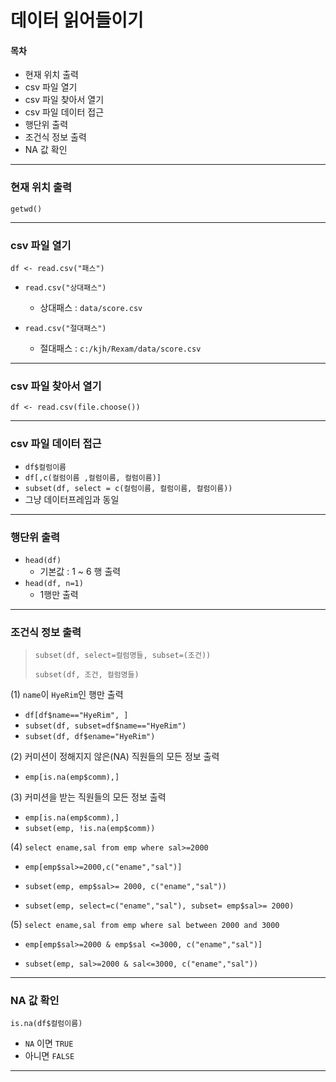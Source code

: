 # 데이터 읽어들이기

#### 목차

* 현재 위치 출력
* csv 파일 열기
* csv 파일 찾아서 열기
* csv 파일 데이터 접근
* 행단위 출력
* 조건식 정보 출력
* NA 값 확인



---



### 현재 위치 출력

`getwd()`



---



### csv 파일 열기

```
df <- read.csv("패스")
```

* `read.csv("상대패스")`
  * 상대패스 : `data/score.csv`

* `read.csv("절대패스")`
  * 절대패스 : `c:/kjh/Rexam/data/score.csv`



---



### csv 파일 찾아서 열기

```
df <- read.csv(file.choose())
```



---



### csv 파일 데이터 접근

* `df$컬럼이름`
* `df[,c(컬럼이름 ,컬럼이름, 컬럼이름)]`
* `subset(df, select = c(컬럼이름, 컬럼이름, 컬럼이름))`
* 그냥 데이터프레임과 동일



---



### 행단위 출력

* `head(df)`
  * 기본값 : 1 ~ 6 행 출력
* `head(df, n=1)`
  * 1행만 출력



---



### 조건식 정보 출력

> `subset(df, select=컬럼명들, subset=(조건))`
>
> `subset(df, 조건, 컬럼명들)`

(1) `name`이 `HyeRim`인 행만 출력

* `df[df$name=="HyeRim", ]`
* `subset(df, subset=df$name=="HyeRim")`
* `subset(df, df$ename="HyeRim")`

(2) 커미션이 정해지지 않은(NA) 직원들의 모든 정보 출력

* `emp[is.na(emp$comm),]`

(3) 커미션을 받는 직원들의 모든 정보 출력

* `emp[is.na(emp$comm),]`
* `subset(emp, !is.na(emp$comm))`

(4) `select ename,sal from emp where sal>=2000`

* `emp[emp$sal>=2000,c("ename","sal")]`

* `subset(emp, emp$sal>= 2000, c("ename","sal"))`
* `subset(emp, select=c("ename","sal"), subset= emp$sal>= 2000)`

(5) `select ename,sal from emp where sal between 2000 and 3000`

* `emp[emp$sal>=2000 & emp$sal <=3000, c("ename","sal")]`

* `subset(emp, sal>=2000 & sal<=3000, c("ename","sal"))`



---



### NA 값 확인

`is.na(df$컬럼이름)`

* `NA` 이면 `TRUE`
* 아니면 `FALSE`



---

